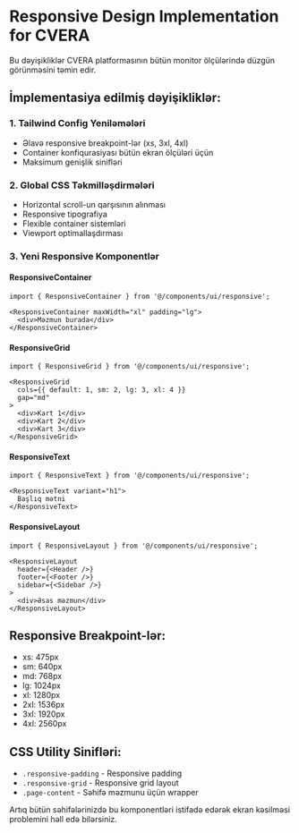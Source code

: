 # Responsive Design Implementation for CVERA

Bu dəyişikliklər CVERA platformasının bütün monitor ölçülərində düzgün görünməsini təmin edir.

## İmplementasiya edilmiş dəyişikliklər:

### 1. Tailwind Config Yeniləmələri
- Əlavə responsive breakpoint-lər (xs, 3xl, 4xl)
- Container konfiqurasiyası bütün ekran ölçüləri üçün
- Maksimum genişlik sinifləri

### 2. Global CSS Təkmilləşdirmələri
- Horizontal scroll-un qarşısının alınması
- Responsive tipografiya
- Flexible container sistemləri
- Viewport optimallaşdırması

### 3. Yeni Responsive Komponentlər

#### ResponsiveContainer
```tsx
import { ResponsiveContainer } from '@/components/ui/responsive';

<ResponsiveContainer maxWidth="xl" padding="lg">
  <div>Məzmun burada</div>
</ResponsiveContainer>
```

#### ResponsiveGrid
```tsx
import { ResponsiveGrid } from '@/components/ui/responsive';

<ResponsiveGrid 
  cols={{ default: 1, sm: 2, lg: 3, xl: 4 }} 
  gap="md"
>
  <div>Kart 1</div>
  <div>Kart 2</div>
  <div>Kart 3</div>
</ResponsiveGrid>
```

#### ResponsiveText
```tsx
import { ResponsiveText } from '@/components/ui/responsive';

<ResponsiveText variant="h1">
  Başlıq mətni
</ResponsiveText>
```

#### ResponsiveLayout
```tsx
import { ResponsiveLayout } from '@/components/ui/responsive';

<ResponsiveLayout
  header={<Header />}
  footer={<Footer />}
  sidebar={<Sidebar />}
>
  <div>Əsas məzmun</div>
</ResponsiveLayout>
```

## Responsive Breakpoint-lər:
- xs: 475px
- sm: 640px  
- md: 768px
- lg: 1024px
- xl: 1280px
- 2xl: 1536px
- 3xl: 1920px
- 4xl: 2560px

## CSS Utility Sinifləri:
- `.responsive-padding` - Responsive padding
- `.responsive-grid` - Responsive grid layout
- `.page-content` - Səhifə məzmunu üçün wrapper

Artıq bütün səhifələrinizdə bu komponentləri istifadə edərək ekran kəsilməsi problemini həll edə bilərsiniz.
